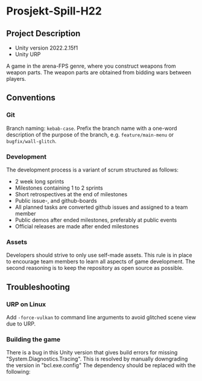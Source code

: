 # Prosjekt-Spill-H22

## Project Description

- Unity version 2022.2.15f1
- Unity URP

A game in the arena-FPS genre, where you construct weapons from weapon parts.
The weapon parts are obtained from bidding wars between players.

## Conventions

### Git

Branch naming: `kebab-case`.
Prefix the branch name with a one-word description of the purpose of the branch,
e.g. `feature/main-menu` or `bugfix/wall-glitch`.

### Development

The development process is a variant of scrum structured as follows:
- 2 week long sprints
- Milestones containing 1 to 2 sprints
- Short retrospectives at the end of milestones
- Public issue-, and github-boards
- All planned tasks are converted github issues and assigned to a team member
- Public demos after ended milestones, preferably at public events
- Official releases are made after ended milestones

### Assets

Developers should strive to only use self-made assets.
This rule is in place to encourage team members to learn all aspects of game development.
The second reasoning is to keep the repository as open source as possible.

## Troubleshooting

### URP on Linux

Add `-force-vulkan` to command line arguments to avoid glitched scene view due to URP.

### Building the game

There is a bug in this Unity version that gives build errors for missing 
"System.Diagnostics.Tracing". This is resolved by manually downgrading 
the version in "bcl.exe.config" The dependency should be replaced with 
the following:
<assemblyIdentity name="System.Diagnostics.Tracing" publicKeyToken="b03f5f7f11d50a3a" culture="neutral" />
<bindingRedirect oldVersion="0.0.0.0-4.0.0.0" newVersion="4.0.0.0" />
</dependentAssembly>

